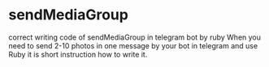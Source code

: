 # sendMediaGroup
correct writing code of sendMediaGroup in telegram bot by ruby
When you need to send 2-10 photos in one message by your bot in telegram and use Ruby it is short instruction how to write it.
